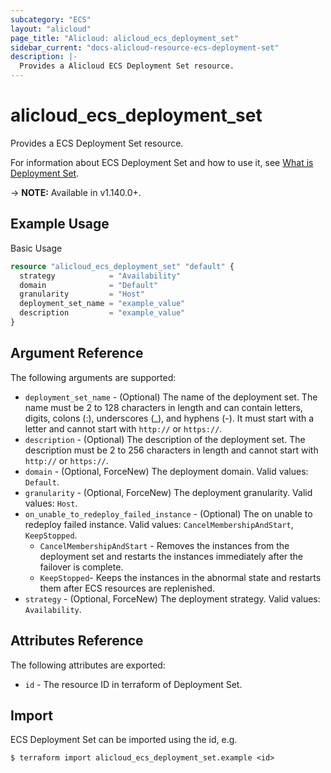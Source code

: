 ```yaml
---
subcategory: "ECS"
layout: "alicloud"
page_title: "Alicloud: alicloud_ecs_deployment_set"
sidebar_current: "docs-alicloud-resource-ecs-deployment-set"
description: |-
  Provides a Alicloud ECS Deployment Set resource.
---
```


# alicloud\_ecs\_deployment\_set

Provides a ECS Deployment Set resource.

For information about ECS Deployment Set and how to use it, see [What is Deployment Set](https://www.alibabacloud.com/help/en/doc-detail/91269.htm).

-> **NOTE:** Available in v1.140.0+.

## Example Usage

Basic Usage

```terraform
resource "alicloud_ecs_deployment_set" "default" {
  strategy            = "Availability"
  domain              = "Default"
  granularity         = "Host"
  deployment_set_name = "example_value"
  description         = "example_value"
}
```

## Argument Reference

The following arguments are supported:

* `deployment_set_name` - (Optional) The name of the deployment set. The name must be 2 to 128 characters in length and can contain letters, digits, colons (:), underscores (_), and hyphens (-). It must start with a letter and cannot start with `http://` or `https://`.
* `description` - (Optional) The description of the deployment set. The description must be 2 to 256 characters in length and cannot start with `http://` or `https://`.
* `domain` - (Optional, ForceNew) The deployment domain. Valid values: `Default`.
* `granularity` - (Optional, ForceNew) The deployment granularity. Valid values: `Host`.
* `on_unable_to_redeploy_failed_instance` - (Optional) The on unable to redeploy failed instance. Valid values: `CancelMembershipAndStart`, `KeepStopped`.
  * `CancelMembershipAndStart` - Removes the instances from the deployment set and restarts the instances immediately after the failover is complete.
  * `KeepStopped`- Keeps the instances in the abnormal state and restarts them after ECS resources are replenished. 
* `strategy` - (Optional, ForceNew) The deployment strategy. Valid values: `Availability`.

## Attributes Reference

The following attributes are exported:

* `id` - The resource ID in terraform of Deployment Set.

## Import

ECS Deployment Set can be imported using the id, e.g.

```
$ terraform import alicloud_ecs_deployment_set.example <id>
```